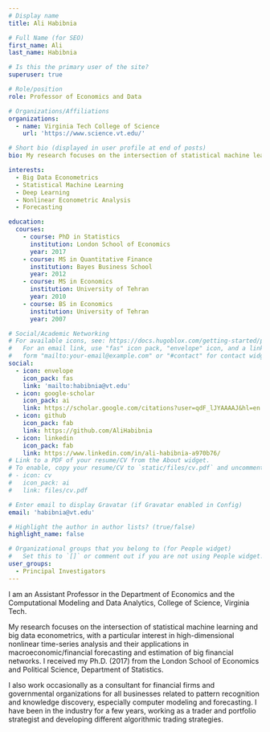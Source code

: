 ```yaml
---
# Display name
title: Ali Habibnia

# Full Name (for SEO)
first_name: Ali
last_name: Habibnia

# Is this the primary user of the site?
superuser: true

# Role/position
role: Professor of Economics and Data

# Organizations/Affiliations
organizations:
  - name: Virginia Tech College of Science
    url: 'https://www.science.vt.edu/'

# Short bio (displayed in user profile at end of posts)
bio: My research focuses on the intersection of statistical machine learning and big data econometrics, with a particular interest in high-dimensional nonlinear time-series analysis and their applications in macroeconomic/financial forecasting and estimation of big financial networks.

interests:
  - Big Data Econometrics
  - Statistical Machine Learning
  - Deep Learning
  - Nonlinear Econometric Analysis
  - Forecasting

education:
  courses:
    - course: PhD in Statistics
      institution: London School of Economics
      year: 2017
    - course: MS in Quantitative Finance
      institution: Bayes Business School
      year: 2012
    - course: MS in Economics
      institution: University of Tehran
      year: 2010
    - course: BS in Economics
      institution: University of Tehran
      year: 2007

# Social/Academic Networking
# For available icons, see: https://docs.hugoblox.com/getting-started/page-builder/#icons
#   For an email link, use "fas" icon pack, "envelope" icon, and a link in the
#   form "mailto:your-email@example.com" or "#contact" for contact widget.
social:
  - icon: envelope
    icon_pack: fas
    link: 'mailto:habibnia@vt.edu'
  - icon: google-scholar
    icon_pack: ai
    link: https://scholar.google.com/citations?user=qdF_lJYAAAAJ&hl=en
  - icon: github
    icon_pack: fab
    link: https://github.com/AliHabibnia
  - icon: linkedin
    icon_pack: fab
    link: https://www.linkedin.com/in/ali-habibnia-a970b76/
# Link to a PDF of your resume/CV from the About widget.
# To enable, copy your resume/CV to `static/files/cv.pdf` and uncomment the lines below.
# - icon: cv
#   icon_pack: ai
#   link: files/cv.pdf

# Enter email to display Gravatar (if Gravatar enabled in Config)
email: 'habibnia@vt.edu'

# Highlight the author in author lists? (true/false)
highlight_name: false

# Organizational groups that you belong to (for People widget)
#   Set this to `[]` or comment out if you are not using People widget.
user_groups:
  - Principal Investigators
---
```


I am an Assistant Professor in the Department of Economics and the Computational Modeling and Data Analytics, College of Science, Virginia Tech.  

My research focuses on the intersection of statistical machine learning and big data econometrics, with a particular interest in high-dimensional nonlinear time-series analysis and their applications in macroeconomic/financial forecasting and estimation of big financial networks.  I received my Ph.D. (2017) from the London School of Economics and Political Science, Department of Statistics.

I also work occasionally as a consultant for financial firms and governmental organizations for all businesses related to pattern recognition and knowledge discovery, especially computer modeling and forecasting. I have been in the industry for a few years, working as a trader and portfolio strategist and developing different algorithmic trading strategies.
